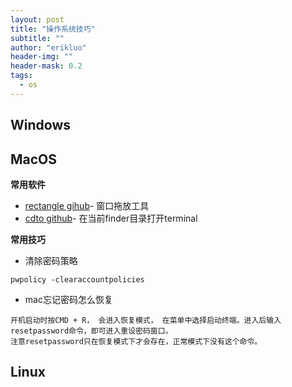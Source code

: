 ```yaml
---
layout: post
title: "操作系统技巧"
subtitle: ""
author: "erikluo"
header-img: ""
header-mask: 0.2
tags:
  - os
--- 
```



## Windows

## MacOS
**常用软件**
- [rectangle gihub](https://github.com/rxhanson/Rectangle)- 窗口拖放工具
- [cdto github](https://github.com/sw-uci/cdto)- 在当前finder目录打开terminal 

**常用技巧**
- 清除密码策略
```
pwpolicy -clearaccountpolicies 
```
- mac忘记密码怎么恢复
```
开机启动时按CMD + R， 会进入恢复模式， 在菜单中选择启动终端。进入后输入resetpassword命令，即可进入重设密码窗口。
注意resetpassword只在恢复模式下才会存在，正常模式下没有这个命令。
```

## Linux
